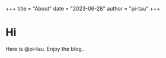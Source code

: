 +++
title = "About"
date = "2023-06-28"
author = "pi-tau"
+++

# Hi

Here is @pi-tau. Enjoy the blog..